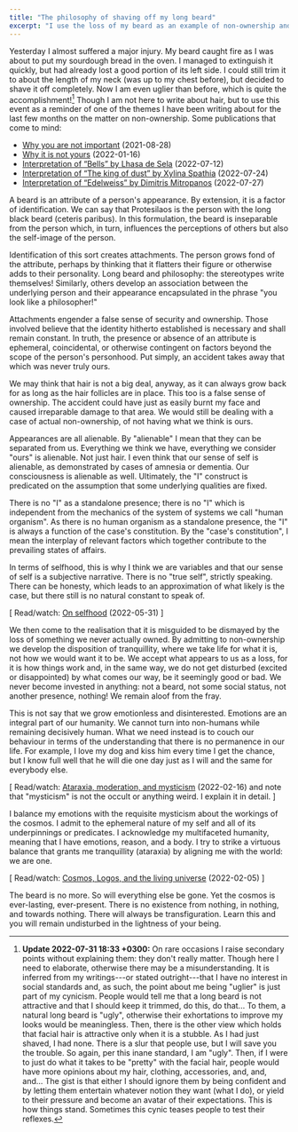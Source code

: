 ```yaml
---
title: "The philosophy of shaving off my long beard"
excerpt: "I use the loss of my beard as an example of non-ownership and the idea of a balanced, tranquil life."
---
```


Yesterday I almost suffered a major injury.  My beard caught fire as I
was about to put my sourdough bread in the oven.  I managed to
extinguish it quickly, but had already lost a good portion of its left
side.  I could still trim it to about the length of my neck (was up to
my chest before), but decided to shave it off completely.  Now I am even
uglier than before, which is quite the accomplishment![^Ugliness] Though
I am not here to write about hair, but to use this event as a reminder
of one of the themes I have been writing about for the last few months
on the matter on non-ownership.  Some publications that come to mind:

- [Why you are not important](https://protesilaos.com/books/2021-08-28-why-you-are-not-important/) (2021-08-28)
- [Why it is not yours](https://protesilaos.com/books/2022-01-16-why-not-yours/) (2022-01-16)
- [Interpretation of “Bells” by Lhasa de Sela](https://protesilaos.com/interpretations/2022-07-12-lhasa-bells/) (2022-07-12)
- [Interpretation of “The king of dust” by Xylina Spathia](https://protesilaos.com/interpretations/2022-07-24-xylina-spathia-king-of-dust/) (2022-07-24)
- [Interpretation of “Edelweiss” by Dimitris Mitropanos](https://protesilaos.com/interpretations/2022-07-27-mitropanos-edelweiss/) (2022-07-27)

A beard is an attribute of a person's appearance.  By extension, it is a
factor of identification.  We can say that Protesilaos is the person
with the long black beard (ceteris paribus).  In this formulation, the
beard is inseparable from the person which, in turn, influences the
perceptions of others but also the self-image of the person.

Identification of this sort creates attachments.  The person grows fond
of the attribute, perhaps by thinking that it flatters their figure or
otherwise adds to their personality.  Long beard and philosophy: the
stereotypes write themselves!  Similarly, others develop an association
between the underlying person and their appearance encapsulated in the
phrase "you look like a philosopher!"

Attachments engender a false sense of security and ownership.  Those
involved believe that the identity hitherto established is necessary and
shall remain constant.  In truth, the presence or absence of an
attribute is ephemeral, coincidental, or otherwise contingent on factors
beyond the scope of the person's personhood.  Put simply, an accident
takes away that which was never truly ours.

We may think that hair is not a big deal, anyway, as it can always grow
back for as long as the hair follicles are in place.  This too is a
false sense of ownership.  The accident could have just as easily burnt
my face and caused irreparable damage to that area.  We would still be
dealing with a case of actual non-ownership, of not having what we think
is ours.

Appearances are all alienable.  By "alienable" I mean that they can be
separated from us.  Everything we think we have, everything we consider
"ours" is alienable.  Not just hair.  I even think that our sense of
self is alienable, as demonstrated by cases of amnesia or dementia.  Our
consciousness is alienable as well.  Ultimately, the "I" construct is
predicated on the assumption that some underlying qualities are fixed.

There is no "I" as a standalone presence; there is no "I" which is
independent from the mechanics of the system of systems we call "human
organism".  As there is no human organism as a standalone presence, the
"I" is always a function of the case's constitution.  By the "case's
constitution", I mean the interplay of relevant factors which together
contribute to the prevailing states of affairs.

In terms of selfhood, this is why I think we are variables and that our
sense of self is a subjective narrative.  There is no "true self",
strictly speaking.  There can be honesty, which leads to an
approximation of what likely is the case, but there still is no natural
constant to speak of.

[ Read/watch: [On selfhood](https://protesilaos.com/books/2022-05-31-selfhood/) (2022-05-31) ]

We then come to the realisation that it is misguided to be dismayed by
the loss of something we never actually owned.  By admitting to
non-ownership we develop the disposition of tranquillity, where we take
life for what it is, not how we would want it to be.  We accept what
appears to us as a loss, for it is how things work and, in the same way,
we do not get disturbed (excited or disappointed) by what comes our way,
be it seemingly good or bad.  We never become invested in anything: not
a beard, not some social status, not another presence, nothing!  We
remain aloof from the fray.

This is not say that we grow emotionless and disinterested.  Emotions
are an integral part of our humanity.  We cannot turn into non-humans
while remaining decisively human.  What we need instead is to couch our
behaviour in terms of the understanding that there is no permanence in
our life.  For example, I love my dog and kiss him every time I get the
chance, but I know full well that he will die one day just as I will and
the same for everybody else.

[ Read/watch: [Ataraxia, moderation, and
mysticism](https://protesilaos.com/books/2022-02-16-ataraxia-moderation-mysticism/)
(2022-02-16) and note that "mysticism" is not the occult or anything
weird.  I explain it in detail. ]

I balance my emotions with the requisite mysticism about the workings of
the cosmos.  I admit to the ephemeral nature of my self and all of its
underpinnings or predicates.  I acknowledge my multifaceted humanity,
meaning that I have emotions, reason, and a body.  I try to strike a
virtuous balance that grants me tranquillity (ataraxia) by aligning me
with the world: we are one.

[ Read/watch: [Cosmos, Logos, and the living
universe](https://protesilaos.com/books/2022-02-05-cosmos-logos-living-universe/)
(2022-02-05) ]

The beard is no more.  So will everything else be gone.  Yet the cosmos
is ever-lasting, ever-present.  There is no existence from nothing, in
nothing, and towards nothing.  There will always be transfiguration.
Learn this and you will remain undisturbed in the lightness of your
being.

[^Ugliness]: **Update 2022-07-31 18:33 +0300:** On rare occasions I
    raise secondary points without explaining them: they don't really
    matter.  Though here I need to elaborate, otherwise there may be a
    misunderstanding.  It is inferred from my writings---or stated
    outright---that I have no interest in social standards and, as such,
    the point about me being "uglier" is just part of my cynicism.
    People would tell me that a long beard is not attractive and that I
    should keep it trimmed, do this, do that...  To them, a natural long
    beard is "ugly", otherwise their exhortations to improve my looks
    would be meaningless.  Then, there is the other view which holds
    that facial hair is attractive only when it is a stubble.  As I had
    just shaved, I had none.  There is a slur that people use, but I
    will save you the trouble.  So again, per this inane standard, I am
    "ugly".  Then, if I were to just do what it takes to be "pretty"
    with the facial hair, people would have more opinions about my hair,
    clothing, accessories, and, and, and...  The gist is that either I
    should ignore them by being confident and by letting them entertain
    whatever notion they want (what I do), or yield to their pressure
    and become an avatar of their expectations.  This is how things
    stand.  Sometimes this cynic teases people to test their reflexes.
